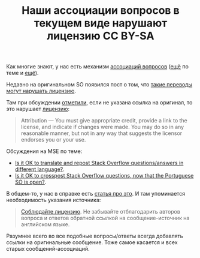 ﻿---
title: "Наши ассоциации вопросов в текущем виде нарушают лицензию CC BY-SA"
se.owner.user_id: 15479
se.owner.display_name: "Suvitruf - Andrei Apanasik"
se.owner.link: "https://ru.meta.stackoverflow.com/users/15479/suvitruf-andrei-apanasik"
se.link: "https://ru.meta.stackoverflow.com/questions/10211/%d0%9d%d0%b0%d1%88%d0%b8-%d0%b0%d1%81%d1%81%d0%be%d1%86%d0%b8%d0%b0%d1%86%d0%b8%d0%b8-%d0%b2%d0%be%d0%bf%d1%80%d0%be%d1%81%d0%be%d0%b2-%d0%b2-%d1%82%d0%b5%d0%ba%d1%83%d1%89%d0%b5%d0%bc-%d0%b2%d0%b8%d0%b4%d0%b5-%d0%bd%d0%b0%d1%80%d1%83%d1%88%d0%b0%d1%8e%d1%82-%d0%bb%d0%b8%d1%86%d0%b5%d0%bd%d0%b7%d0%b8%d1%8e-cc-by-sa"
se.question_id: 10211
se.post_type: question
---
<p>Как многие знают, у нас есть механизм <a href="https://ru.meta.stackoverflow.com/q/4409/15479">ассоциаций вопросов</a> (<a href="https://ru.meta.stackoverflow.com/q/4120/15479">ещё</a> по теме и <a href="https://ru.meta.stackoverflow.com/q/4857/15479">ещё</a>).</p>

<p>Недавно на оригинальном SO появился пост о том, что <a href="https://meta.stackoverflow.com/q/394396/1991579">такие переводы могут нарушать лицензию</a>.</p>

<p>Там при обсуждении <a href="https://meta.stackoverflow.com/a/394401/1991579">отметили</a>, если не указана ссылка на оригинал, то это нарушает <a href="https://creativecommons.org/licenses/by-sa/4.0/" rel="nofollow noreferrer">лицензию</a>:</p>

<blockquote>
  <p>Attribution — You must give appropriate credit, provide a link to the license, and indicate if changes were made. You may do so in any reasonable manner, but not in any way that suggests the licensor endorses you or your use. </p>
</blockquote>

<p>Обсуждения на MSE по теме:</p>

<ul>
<li><a href="https://meta.stackexchange.com/q/218048/260198">Is it OK to translate and repost Stack Overflow questions/answers in different language?</a>.</li>
<li><a href="https://meta.stackexchange.com/q/218055/260198">Is it OK to crosspost Stack Overflow questions, now that the Portuguese SO is open?</a>.</li>
</ul>

<p>В общем-то, у нас в справке есть <a href="https://ru.stackoverflow.com/help/translate-from-english">статья про это</a>. И там упоминается необходимость указания источника:</p>

<blockquote>
  <p><a href="https://ru.meta.stackoverflow.com/a/4975/15479">Соблюдайте лицензию</a>. Не забывайте отблагодарить авторов вопроса и ответов обратной ссылкой на сообщение-источник на английском языке.</p>
</blockquote>

<p>Разумнее всего во все подобные вопросы/ответы всегда добавлять ссылки на оригинальные сообщение. Тоже самое касается и всех старых сообщений-ассоциаций.</p>
